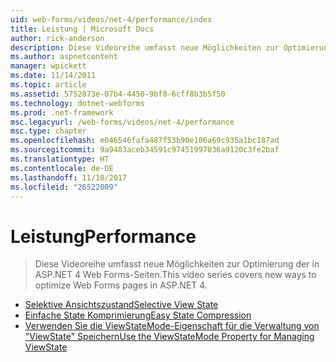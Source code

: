 ```yaml
---
uid: web-forms/videos/net-4/performance/index
title: Leistung | Microsoft Docs
author: rick-anderson
description: Diese Videoreihe umfasst neue Möglichkeiten zur Optimierung der in ASP.NET 4 Web Forms-Seiten.
ms.author: aspnetcontent
manager: wpickett
ms.date: 11/14/2011
ms.topic: article
ms.assetid: 5752873e-07b4-4450-9bf8-6cff8b3b5f50
ms.technology: dotnet-webforms
ms.prod: .net-framework
msc.legacyurl: /web-forms/videos/net-4/performance
msc.type: chapter
ms.openlocfilehash: e046546fafa487f53b90e106a69c935a1bc187ad
ms.sourcegitcommit: 9a9483aceb34591c97451997036a9120c3fe2baf
ms.translationtype: HT
ms.contentlocale: de-DE
ms.lasthandoff: 11/10/2017
ms.locfileid: "26522009"
---
```

<a name="performance"></a><span data-ttu-id="143b1-103">Leistung</span><span class="sxs-lookup"><span data-stu-id="143b1-103">Performance</span></span>
====================
> <span data-ttu-id="143b1-104">Diese Videoreihe umfasst neue Möglichkeiten zur Optimierung der in ASP.NET 4 Web Forms-Seiten.</span><span class="sxs-lookup"><span data-stu-id="143b1-104">This video series covers new ways to optimize Web Forms pages in ASP.NET 4.</span></span>


- [<span data-ttu-id="143b1-105">Selektive Ansichtszustand</span><span class="sxs-lookup"><span data-stu-id="143b1-105">Selective View State</span></span>](aspnet-4-quick-hit-selective-view-state.md)
- [<span data-ttu-id="143b1-106">Einfache State Komprimierung</span><span class="sxs-lookup"><span data-stu-id="143b1-106">Easy State Compression</span></span>](aspnet-4-quick-hit-easy-state-compression.md)
- [<span data-ttu-id="143b1-107">Verwenden Sie die ViewStateMode-Eigenschaft für die Verwaltung von "ViewState" Speichern</span><span class="sxs-lookup"><span data-stu-id="143b1-107">Use the ViewStateMode Property for Managing ViewState</span></span>](how-do-i-use-the-viewstatemode-property-for-managing-viewstate.md)
